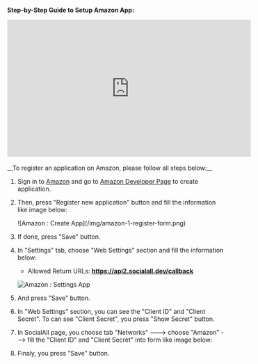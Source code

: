 __Step-by-Step Guide to Setup Amazon App:__

<iframe width="560" height="315" src="https://www.youtube.com/embed/5zm_DKJf0XE" frameborder="0" allowfullscreen></iframe>
<br /><br />
__To register an application on Amazon, please follow all steps below:__

1. Sign in to [Amazon](https://login.amazon.com/) and go to [Amazon Developer Page](https://sellercentral.amazon.com/gp/homepage.html) to create application.
2. Then, press "Register new application" button and fill the information like image below:
    <div class="soclall-br"></div>
    ![Amazon : Create App](/img/amazon-1-register-form.png)
    <div class="soclall-br"></div>
3. If done, press "Save" button.
4. In "Settings" tab, choose "Web Settings" section and fill the information below:
    * Allowed Return URLs: __https://api2.socialall.dev/callback__
    
    ![Amazon : Settings App](/img/amazon-2-settings-form.png)
    <div class="soclall-br"></div>
    
5. And press "Save" button.
6. In "Web Settings" section, you can see the "Client ID" and "Client Secret". To can see "Client Secret", you press "Show Secret" button.
7. In SocialAll page, you choose tab "Networks" ---> choose "Amazon" ---> fill the "Client ID" and "Client Secret" into form like image below:
8. Finaly, you press "Save" button.

